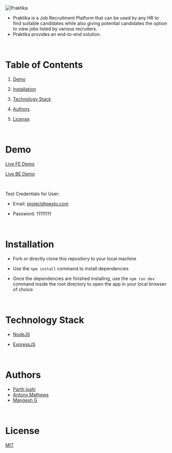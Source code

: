![Praktika](https://praktika-frontend.onrender.com/)

- Praktika is a Job Recruitment Platform that can be used by any HR to find suitable candidates while also giving potential candidates the option to view jobs listed by various recruiters. 
- Praktika provides an end-to-end solution.

<br/>
  

# Table of Contents

  

1. [Demo](#demo)

2. [Installation](#installation)

3. [Technology Stack](#technology-stack)

4. [Authors](#authors)

5. [License](#license)

  

<br/>

  

# Demo

  
[Live FE Demo](https://praktika-frontend.onrender.com/)

[Live BE Demo](https://praktika-frontend.onrender.com)

<br/>

Test Credentials for User:

- Email: project@pesto.com

- Password: 11111111

 
<br/>

  

# Installation

  

- Fork or directly clone this repository to your local machine

- Use the `npm install` command to install dependencies

- Once the dependencies are finished installing, use the `npm run dev` command inside the root directory to open the app in your local browser of choice

  

<br/>

  

# Technology Stack

- [NodeJS](https://nodejs.org/en/about/)

- [ExpressJS](https://expressjs.com/)
  

<br/>

  

# Authors

- [Parth joshi](https://github.com/ParthJedi)
- [Antony Mathews](https://github.com/ParthJedi)
- [Mangesh G](https://github.com/ParthJedi)

<br/>

  

# License

  

[MIT](https://opensource.org/licenses/MIT)
